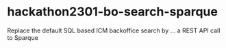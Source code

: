 # hackathon2301-bo-search-sparque
Replace the default SQL based ICM backoffice search by ... a REST API call to Sparque
